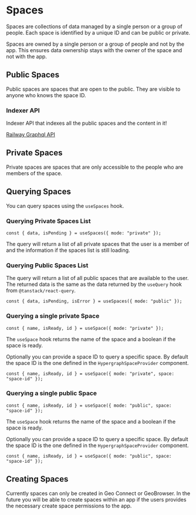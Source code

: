 # Spaces

Spaces are collections of data managed by a single person or a group of people. Each space is identified by a unique ID and can be public or private.

Spaces are owned by a single person or a group of people and not by the app. This ensures data ownership stays with the owner of the space and not with the app.

## Public Spaces

Public spaces are spaces that are open to the public. They are visible to anyone who knows the space ID.

### Indexer API

Indexer API that indexes all the public spaces and the content in it!

[Railway Graphql API](https://api-testnet.geobrowser.io/graphql)

## Private Spaces

Private spaces are spaces that are only accessible to the people who are members of the space.

## Querying Spaces

You can query spaces using the `useSpaces` hook.

### Querying Private Spaces List

```tsx
const { data, isPending } = useSpaces({ mode: "private" });
```

The query will return a list of all private spaces that the user is a member of and the information if the spaces list is still loading.

### Querying Public Spaces List

The query will return a list of all public spaces that are available to the user. The returned data is the same as the data returned by the `useQuery` hook from `@tanstack/react-query`.

```tsx
const { data, isPending, isError } = useSpaces({ mode: "public" });
```

### Querying a single private Space

```tsx
const { name, isReady, id } = useSpace({ mode: "private" });
```

The `useSpace` hook returns the name of the space and a boolean if the space is ready.

Optionally you can provide a space ID to query a specific space. By default the space ID is the one defined in the `HypergraphSpaceProvider` component.

```tsx
const { name, isReady, id } = useSpace({ mode: "private", space: "space-id" });
```

### Querying a single public Space

```tsx
const { name, isReady, id } = useSpace({ mode: "public", space: "space-id" });
```

The `useSpace` hook returns the name of the space and a boolean if the space is ready.

Optionally you can provide a space ID to query a specific space. By default the space ID is the one defined in the `HypergraphSpaceProvider` component.

```tsx
const { name, isReady, id } = useSpace({ mode: "public", space: "space-id" });
```

## Creating Spaces

Currently spaces can only be created in Geo Connect or GeoBrowser. In the future you will be able to create spaces within an app if the users provides the necessary create space permissions to the app.
